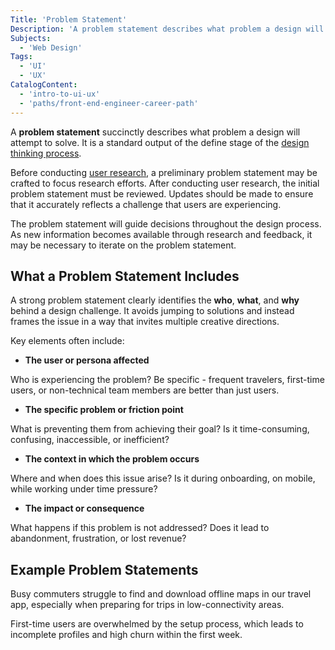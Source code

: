 ```yaml
---
Title: 'Problem Statement'
Description: 'A problem statement describes what problem a design will attempt to solve. It is a standard output of the define stage of the design thinking process.'
Subjects:
  - 'Web Design'
Tags:
  - 'UI'
  - 'UX'
CatalogContent:
  - 'intro-to-ui-ux'
  - 'paths/front-end-engineer-career-path'
---
```


A **problem statement** succinctly describes what problem a design will attempt to solve. It is a standard output of the define stage of the [design thinking process](https://www.codecademy.com/resources/docs/uiux/design-thinking).

Before conducting [user research](https://www.codecademy.com/resources/docs/uiux/user-research), a preliminary problem statement may be crafted to focus research efforts. After conducting user research, the initial problem statement must be reviewed. Updates should be made to ensure that it accurately reflects a challenge that users are experiencing.

The problem statement will guide decisions throughout the design process. As new information becomes available through research and feedback, it may be necessary to iterate on the problem statement.

## What a Problem Statement Includes

A strong problem statement clearly identifies the **who**, **what**, and **why** behind a design challenge. It avoids jumping to solutions and instead frames the issue in a way that invites multiple creative directions.

Key elements often include:

- **The user or persona affected**

Who is experiencing the problem? Be specific - frequent travelers, first-time users, or non-technical team members are better than just users.

- **The specific problem or friction point**

What is preventing them from achieving their goal? Is it time-consuming, confusing, inaccessible, or inefficient?

- **The context in which the problem occurs**

Where and when does this issue arise? Is it during onboarding, on mobile, while working under time pressure?

- **The impact or consequence**

What happens if this problem is not addressed? Does it lead to abandonment, frustration, or lost revenue?

## Example Problem Statements

Busy commuters struggle to find and download offline maps in our travel app, especially when preparing for trips in low-connectivity areas.

First-time users are overwhelmed by the setup process, which leads to incomplete profiles and high churn within the first week.
